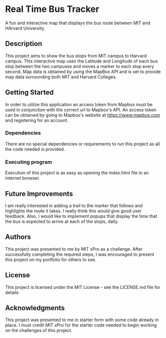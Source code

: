 # Real Time Bus Tracker

A fun and interactive map that displays the bus route between MIT and HArvard University.
## Description

This project aims to show the bus stops from MIT campus to Harvard campus. This interactive map uses the Latitude and Longitude of each bus stop between the two campuses and moves a marker to each stop every second. Map data is obtained by using the MapBox API and is set to provide map data surrounding both MIT and Harvard Colleges.


## Getting Started

In order to utilize this application an access token from Mapbox must be used in conjunction with the correct url to Mapbox's API. An access token can be obtained by going to Mapbox's website at https://www.mapbox.com and registering for an account.

### Dependencies

There are no special dependencies or requirements to run this project as all the code needed is provided.

### Executing program

Execution of this project is as easy as opening the index.html file in an internet browser.

## Future Improvements

I am really interested in adding a trail to the marker that follows and highlights the route it takes. I really think this would give good user feedback. Also, I would like to implement popups that display the time that the bus is expected to arrive at each of the stops, daily.

## Authors

This project was presented to me by MIT xPro as a challenge. After successfully completing the required steps, I was encouraged to present this project on my portfolio for others to see.

## License

This project is licensed under the MIT License - see the LICENSE.md file for details

## Acknowledgments

This project was presented to me in starter form with some code already in place. I must credit MIT xPro for the starter code needed to begin working on the challenges of this project.
